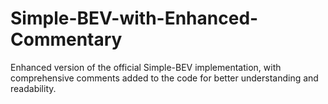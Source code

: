 # Simple-BEV-with-Enhanced-Commentary
Enhanced version of the official Simple-BEV implementation, with comprehensive comments added to the code for better understanding and readability.
